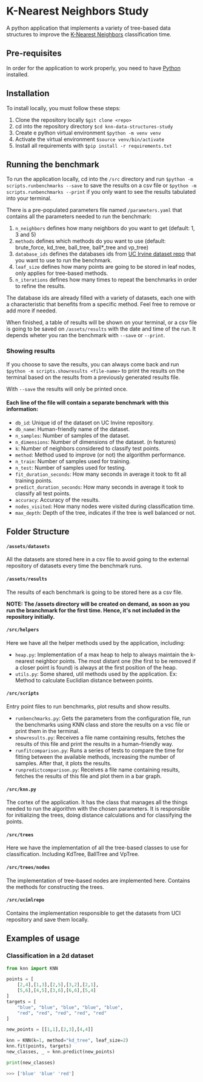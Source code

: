 # K-Nearest Neighbors Study

A python application that implements a variety of tree-based data structures to improve the [K-Nearest Neighbors](https://en.wikipedia.org/wiki/K-nearest_neighbors_algorithm) classification time.

## Pre-requisites
In order for the application to work properly, you need to have [Python](https://www.python.org/downloads/) installed.

## Installation

To install locally, you must follow these steps:
1. Clone the repository locally `$git clone <repo>`
2. cd into the repository directory `$cd knn-data-structures-study`
3. Create e python virtual environment `$python -m venv venv`
4. Activate the virtual environment `$source venv/bin/activate`
5. Install all requirements with `$pip install -r requirements.txt`

## Running the benchmark
To run the application locally, cd into the `/src` directory and run `$python -m scripts.runbenchmarks --save` to save the results on a csv file or `$python -m scripts.runbenchmarks --print` if you only want to see the results tabulated into your terminal.

There is a pre-populated parameters file named `/parameters.yaml` that contains all the parameters needed to run the benchmark:

1. `n_neighbors` defines how many neighbors do you want to get (default: 1, 3 and 5)
2. `methods` defines which methods do you want to use (default: brute_force, kd_tree, ball_tree, ball*_tree and vp_tree)
3. `database_ids` defines the databases ids from [UC Irvine dataset repo](https://archive.ics.uci.edu/datasets) that you want to use to run the benchmark.
4. `leaf_size` defines how many points are going to be stored in leaf nodes, only applies for tree-based methods.
5. `n_iterations` defines how many times to repeat the benchmarks in order to refine the results.

The database ids are already filled with a variety of datasets, each one with a characteristic that benefits from a specific method. Feel free to remove or add more if needed.

When finished, a table of results will be shown on your terminal, or a csv file is going to be saved on `/assets/results` with the date and time of the run. It depends wheter you ran the benchmark with `--save` or `--print`.

### Showing results
If you choose to save the results, you can always come back and run `$python -m scripts.showresults <file-name>` to print the results on the terminal based on the results from a previously generated results file.

With `--save` the results will only be printed once.


#### Each line of the file will contain a separate benchmark with this information:

- `db_id`: Unique id of the dataset on UC Invine repository.
- `db_name`: Human-friendly name of the dataset.
- `n_samples`: Number of samples of the dataset.
- `n_dimensions`: Number of dimensions of the dataset. (n features)
- `k`: Number of neighbors considered to classify test points.
- `method`: Method used to improve (or not) the algorithm performance. 
- `n_train`: Number of samples used for training.
- `n_test`: Number of samples used for testing.
- `fit_duration_seconds`: How many seconds in average it took to fit all training points.
- `predict_duration_seconds`: How many seconds in average it took to classify all test points.
- `accuracy`: Accuracy of the results.
- `nodes_visited`: How many nodes were visited during classification time.
- `max_depth`: Depth of the tree, indicates if the tree is well balanced or not.

## Folder Structure

#### `/assets/datasets` 
All the datasets are stored here in a csv file to avoid going to the external repository of datasets every time the benchmark runs.

#### `/assets/results` 
The results of each benchmark is going to be stored here as a csv file.

**NOTE: The /assets directory will be created on demand, as soon as you run the branchmark for the first time. Hence, it's not included in the repository initially.**

#### `/src/helpers` 
Here we have all the helper methods used by the application, including:

- `heap.py`: Implementation of a max heap to help to always maintain the k-nearest neighbor points. The most distant one (the first to be removed if a closer point is found) is always at the first position of the heap.
- `utils.py`: Some shared, util methods used by the application. Ex: Method to calculate Euclidian distance between points.

#### `/src/scripts`
Entry point files to run benchmarks, plot results and show results.

- `runbenchmarks.py`: Gets the parameters from the configuration file, run the benchmarks using KNN class and store the results on a vsc file or print them in the terminal.
- `showresults.py`: Receives a file name containing results, fetches the results of this file and print the results in a human-friendly way.
- `runfitcomparison.py`: Runs a series of tests to compare the time for fitting between the available methods, increasing the number of samples. After that, it plots the results.
- `runpredictcomparison.py`: Receives a file name containing results, fetches the results of this file and plot them in a bar graph.

#### `/src/knn.py`
The cortex of the application. It has the class that manages all the things needed to run the algorithm with the chosen parameters. It is responsible for initializing the trees, doing distance calculations and for classifying the points.

#### `/src/trees` 
Here we have the implementation of all the tree-based classes to use for classification. Including KdTree, BallTree and VpTree.

#### `/src/trees/nodes` 
The implementation of tree-based nodes are implemented here. Contains the methods for constructing the trees.

#### `/src/ucimlrepo` 
Contains the implementation responsible to get the datasets from UCI repository and save them locally.


## Examples of usage

### Classification in a 2d dataset

```python
from knn import KNN

points = [
    [2,4],[1,3],[2,5],[3,2],[2,1],
    [5,6],[4,5],[3,6],[6,6],[5,4]
]
targets = [
    "blue", "blue", "blue", "blue", "blue",
    "red", "red", "red", "red", "red"
]

new_points = [[1,1],[2,3],[4,4]]

knn = KNN(k=1, method="kd_tree", leaf_size=2)
knn.fit(points, targets)
new_classes, _ = knn.predict(new_points)

print(new_classes)

>>> ['blue' 'blue' 'red']
```
